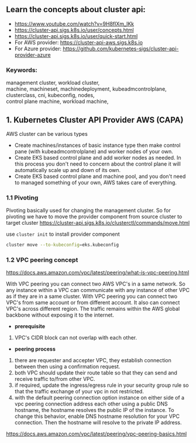 ## Learn the concepts about cluster api:
* https://www.youtube.com/watch?v=9H8flXm_lKk
* https://cluster-api.sigs.k8s.io/user/concepts.html
* https://cluster-api.sigs.k8s.io/user/quick-start.html
* For AWS provider: https://cluster-api-aws.sigs.k8s.io
* For Azure provider: https://github.com/kubernetes-sigs/cluster-api-provider-azure

### Keywords:
management cluster, workload cluster, <br>
machine, machineset, machinedeployment, kubeadmcontrolplane, clusterclass, cni, kubeconfig, nodes, <br>
control plane machine, workload machine, <br>

## 1. Kubernetes Cluster API Provider AWS (CAPA)
AWS cluster can be various types
* Create machines/instances of basic instance type then make control pane (with kubeadmcontrolplane) and worker nodes of your own.
* Create EKS based control plane and add worker nodes as needed. In this process you don't need to concern about the control plane it will automatically scale up and down of its own.
* Create EKS based control plane and machine pool, and you don't need to managed something of your own, AWS takes care of everything.

### 1.1 Pivoting
Pivoting basically used for changing the management cluster. So for pivoting we have to move the provider component from source cluster to target cluster https://cluster-api.sigs.k8s.io/clusterctl/commands/move.html <br>

use `cluster init` to install provider component 
```bash
cluster move --to-kubeconfig=eks.kubeconfig
```

### 1.2 VPC peering concept
https://docs.aws.amazon.com/vpc/latest/peering/what-is-vpc-peering.html

With VPC peering you can connect two AWS VPC's in a same network. So any instance within a VPC can communicate with any instance of other VPC as if they are in a same cluster. With VPC peering you can connect two VPC's from same account or from different account. It also can connect VPC's across different region. The traffic remains within the AWS global backbone without exposing it to the internet.

* **prerequisite**
1. VPC's CIDR block can not overlap with each other.

* **peering process**
1. there are requester and accepter VPC, they establish connection between then using a confirmation request.
2. both VPC should update their route table so that they can send and receive traffic to/from other VPC.
3. if required, update the ingress/egress rule in your security group rule so that the traffic exchange of your vpc in not restricted.
4. with the default peering connection option instance on either side of a vpc peering connection address each other using a public DNS hostname, the hostname resolves the public IP of the instance. To change this behavior, enable DNS hostname resolution for your VPC connection. Then the hostname will resolve to the private IP address.

https://docs.aws.amazon.com/vpc/latest/peering/vpc-peering-basics.html

